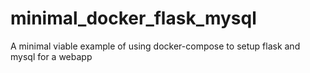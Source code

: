 # minimal_docker_flask_mysql
A minimal viable example of using docker-compose to setup flask and mysql for a webapp
